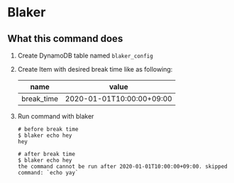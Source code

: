 # Blaker

## What this command does

1. Create DynamoDB table named `blaker_config`
1. Create Item with desired break time like as following:

    name | value
    -- | --
    break_time | 2020-01-01T10:00:00+09:00
1. Run command with blaker

    ```
    # before break time
    $ blaker echo hey
    hey

    # after break time
    $ blaker echo hey
    the command cannot be run after 2020-01-01T10:00:00+09:00. skipped command: `echo yay`
    ```
